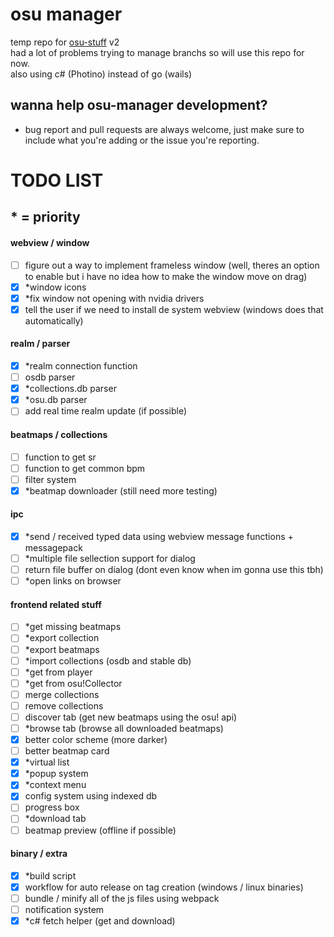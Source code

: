 # osu manager
temp repo for [osu-stuff](https://github.com/mezleca/osu-stuff) v2<br>
had a lot of problems trying to manage branchs so will use this repo for now.<br>
also using c# (Photino) instead of go (wails)

## wanna help osu-manager development?
- bug report and pull requests are always welcome, just make sure to include what you're adding or the issue you're reporting.

# TODO LIST
## * = priority

#### webview / window
- [ ] figure out a way to implement frameless window (well, theres an option to enable but i have no idea how to make the window move on drag)
- [x] *window icons
- [x] *fix window not opening with nvidia drivers
- [x] tell the user if we need to install de system webview (windows does that automatically)

#### realm / parser 
- [x] *realm connection function
- [ ] osdb parser
- [x] *collections.db parser 
- [x] *osu.db parser
- [ ] add real time realm update (if possible)

#### beatmaps / collections
- [ ] function to get sr
- [ ] function to get common bpm
- [ ] filter system
- [x] *beatmap downloader (still need more testing)

#### ipc
- [x] *send / received typed data using webview message functions + messagepack
- [ ] *multiple file sellection support for dialog
- [ ] return file buffer on dialog (dont even know when im gonna use this tbh)
- [ ] *open links on browser

#### frontend related stuff
- [ ] *get missing beatmaps
- [ ] *export collection
- [ ] *export beatmaps
- [ ] *import collections (osdb and stable db)
- [ ] *get from player
- [ ] *get from osu!Collector
- [ ] merge collections
- [ ] remove collections
- [ ] discover tab (get new beatmaps using the osu! api)
- [ ] *browse tab (browse all downloaded beatmaps)
- [x] better color scheme (more darker)
- [ ] better beatmap card
- [x] *virtual list
- [x] *popup system
- [x] *context menu
- [x] config system using indexed db
- [ ] progress box
- [ ] *download tab
- [ ] beatmap preview (offline if possible)

#### binary / extra
- [x] *build script
- [x] workflow for auto release on tag creation (windows / linux binaries)
- [ ] bundle / minify all of the js files using webpack
- [ ] notification system
- [x] *c# fetch helper (get and download)
